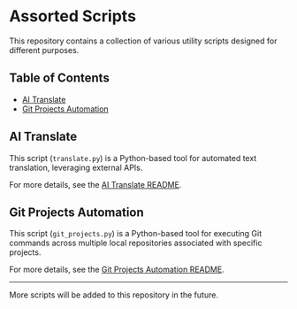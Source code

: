 # Assorted Scripts

This repository contains a collection of various utility scripts designed for different purposes.

## Table of Contents

- [AI Translate](#ai-translate)
- [Git Projects Automation](#git-projects-automation)

## AI Translate

This script (`translate.py`) is a Python-based tool for automated text translation, leveraging external APIs.

For more details, see the [AI Translate README](AI-Translate/README.md).

## Git Projects Automation

This script (`git_projects.py`) is a Python-based tool for executing Git commands across multiple local repositories associated with specific projects.

For more details, see the [Git Projects Automation README](Git-Projects/README.md).

---

More scripts will be added to this repository in the future.

